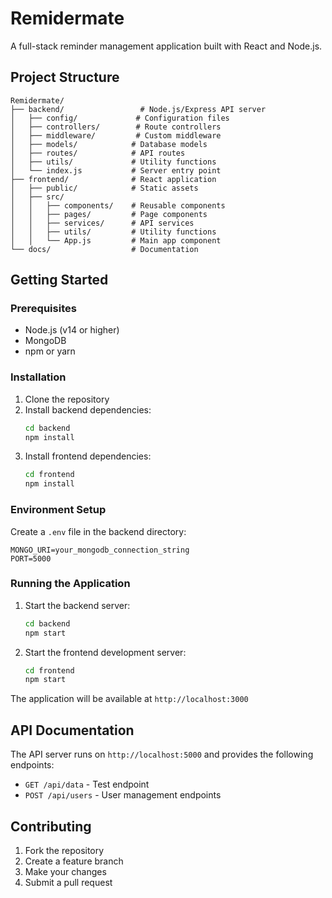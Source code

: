 # Remidermate

A full-stack reminder management application built with React and Node.js.

## Project Structure

```
Remidermate/
├── backend/                 # Node.js/Express API server
│   ├── config/             # Configuration files
│   ├── controllers/        # Route controllers
│   ├── middleware/         # Custom middleware
│   ├── models/            # Database models
│   ├── routes/            # API routes
│   ├── utils/             # Utility functions
│   └── index.js           # Server entry point
├── frontend/              # React application
│   ├── public/            # Static assets
│   ├── src/
│   │   ├── components/    # Reusable components
│   │   ├── pages/         # Page components
│   │   ├── services/      # API services
│   │   ├── utils/         # Utility functions
│   │   └── App.js         # Main app component
└── docs/                  # Documentation
```

## Getting Started

### Prerequisites
- Node.js (v14 or higher)
- MongoDB
- npm or yarn

### Installation

1. Clone the repository
2. Install backend dependencies:
   ```bash
   cd backend
   npm install
   ```
3. Install frontend dependencies:
   ```bash
   cd frontend
   npm install
   ```

### Environment Setup

Create a `.env` file in the backend directory:
```
MONGO_URI=your_mongodb_connection_string
PORT=5000
```

### Running the Application

1. Start the backend server:
   ```bash
   cd backend
   npm start
   ```

2. Start the frontend development server:
   ```bash
   cd frontend
   npm start
   ```

The application will be available at `http://localhost:3000`

## API Documentation

The API server runs on `http://localhost:5000` and provides the following endpoints:

- `GET /api/data` - Test endpoint
- `POST /api/users` - User management endpoints

## Contributing

1. Fork the repository
2. Create a feature branch
3. Make your changes
4. Submit a pull request